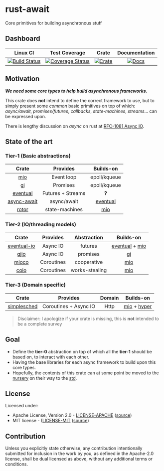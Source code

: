 # rust-await

Core primitives for building asynchronous stuff

## Dashboard

| Linux CI | Test Coverage | Crate | Documentation |
|:--------:|:-------------:|:-----:|:-------------:|
| [![Build Status](https://travis-ci.org/icorderi/rust-await.svg?branch=master)](https://travis-ci.org/icorderi/rust-await) | [![Coverage Status](https://coveralls.io/repos/icorderi/rust-await/badge.svg?branch=master)](https://coveralls.io/r/icorderi/rust-await?branch=master) | [![Crate](http://meritbadge.herokuapp.com/await)](https://crates.io/crates/await) | [![Docs](https://img.shields.io/badge/docs-up--to--date-blue.svg)](http://icorderi.github.io/rust-await/index.html)

## Motivation

_**We need some core types to help build asynchronous frameworks.**_

This crate does **not** intend to define the correct framework to use,
but to simply present some _common_ basic primitives on top of which:
_async/await_, _promises/futures_, _callbacks_, _state-machines_, _streams_... can be expressed upon.

There is lengthy discussion on _async_ on rust at [RFC-1081 Async IO].

[RFC-1081 Async IO]: https://github.com/rust-lang/rfcs/issues/1081

## State of the art

### Tier-1 (Basic abstractions)

| Crate | Provides | Builds-on |
|:-----:|:--------:|:---------:|
| [mio]         | Event loop        | epoll/kqueue
| [gj]          | Promises          | epoll/kqueue
| [eventual]    | Futures + Streams | **?**
| [async-await] | async/await       | [eventual]
| [rotor]       | state-machines    | [mio]

### Tier-2 (IO/threading models)

| Crate | Provides | Abstraction | Builds-on |
|:-----:|:--------:|:-----------:|:---------:|
| [eventual-io] | Async IO    | futures        | [eventual] + [mio]
| [gjio]        | Async IO    | promises       | [gj]
| [mioco]       | Coroutines  | cooperative    | [mio]
| [coio]        | Coroutines  | works-stealing | [mio]

### Tier-3 (Domain specific)

| Crate | Provides | Domain | Builds-on |
|:-----:|:--------:|:------:|:---------:|
| [simplesched] | Coroutines + Async IO | Http | [mio] + [hyper]


[mio]: https://github.com/carllerche/mio
[mioco]: https://github.com/dpc/mioco

[coio]: https://github.com/zonyitoo/coio-rs

[rotor]: https://github.com/tailhook/rotor/

[gj]: https://github.com/dwrensha/gj
[gjio]: https://github.com/dwrensha/gjio

[eventual]: https://github.com/carllerche/eventual
[eventual-io]: https://github.com/carllerche/eventual_io

[async-await]: https://github.com/rockneurotiko/async-await

[simplesched]: https://github.com/zonyitoo/simplesched
[hyper]: https://github.com/hyperium/hyper

> Disclaimer: I apologize if your crate is missing, this is **not** intended to be a complete survey

## Goal

- Define the **tier-0** abstraction on top of which all the **tier-1** should be based on, to interact with each other.
- Having the base libraries for each async framework to build upon this core types.
- Hopefully, the contents of this crate can at some point be moved to the [nursery] on their way to the [std].

[nursery]: https://github.com/rust-lang-nursery
[std]: https://doc.rust-lang.org/std/

## License

Licensed under:

- Apache License, Version 2.0 - [LICENSE-APACHE](LICENSE-APACHE) ([source](http://www.apache.org/licenses/LICENSE-2.0))
- MIT license - ([LICENSE-MIT](LICENSE-MIT) ([source](http://opensource.org/licenses/MIT))

## Contribution

Unless you explicitly state otherwise, any contribution intentionally submitted
for inclusion in the work by you, as defined in the Apache-2.0 license, shall be dual licensed as above, without any
additional terms or conditions.
